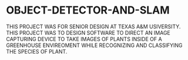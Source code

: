 # OBJECT-DETECTOR-AND-SLAM
THIS PROJECT WAS FOR SENIOR DESIGN AT TEXAS A&amp;M USIVERSITY.
THIS PROJECT WAS TO DESIGN SOFTWARE TO DIRECT AN IMAGE CAPTURING DEVICE 
TO TAKE IMAGES OF PLANTS INSIDE OF A GREENHOUSE ENVIREOMENT WHILE RECOGNIZING 
AND CLASSIFYING THE SPECIES OF PLANT.

